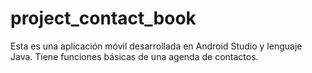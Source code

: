 # project_contact_book
Esta es una aplicación móvil desarrollada en Android Studio y lenguaje Java. Tiene funciones básicas de una agenda de contactos.
